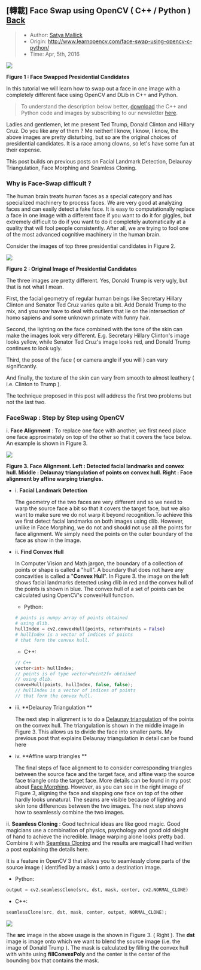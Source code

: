 ## [轉載] Face Swap using OpenCV ( C++ / Python ) [Back](./../post.md)

> - Author: [Satya Mallick](http://www.learnopencv.com/about/)
> - Origin: http://www.learnopencv.com/face-swap-using-opencv-c-python/
> - Time: Apr, 5th, 2016

![](./1.jpg)

**Figure 1 : Face Swapped Presidential Candidates**

In this tutorial we will learn how to swap out a face in one image with a completely different face using OpenCV and DLib in C++ and Python.

> To understand the description below better, [download](http://www.learnopencv.com/face-swap-using-opencv-c-python/#download) the C++ and Python code and images by subscribing to our newsletter [here](http://www.learnopencv.com/face-swap-using-opencv-c-python/#download).

Ladies and gentlemen, let me present Ted Trump, Donald Clinton and Hillary Cruz. Do you like any of them ? Me neither! I know, I know, I know, the above images are pretty disturbing, but so are the original choices of presidential candidates. It is a race among clowns, so let's have some fun at their expense.

This post builds on previous posts on Facial Landmark Detection, Delaunay Triangulation, Face Morphing and Seamless Cloning.

### Why is Face-Swap difficult ?

The human brain treats human faces as a special category and has specialized machinery to process faces. We are very good at analyzing faces and can easily detect a fake face. It is easy to computationally replace a face in one image with a different face if you want to do it for giggles, but extremely difficult to do if you want to do it completely automatically at a quality that will fool people consistently. After all, we are trying to fool one of the most advanced cognitive machinery in the human brain.

Consider the images of top three presidential candidates in Figure 2.

![](./2.jpg)

**Figure 2 : Original Image of Presidential Candidates**

The three images are pretty different. Yes, Donald Trump is very ugly, but that is not what I mean.

First, the facial geometry of regular human beings like Secretary Hillary Clinton and Senator Ted Cruz varies quite a bit. Add Donald Trump to the mix, and you now have to deal with outliers that lie on the intersection of homo sapiens and some unknown primate with funny hair.

Second, the lighting on the face combined with the tone of the skin can make the images look very different. E.g. Secretary Hillary Clinton's image looks yellow, while Senator Ted Cruz's image looks red, and Donald Trump continues to look ugly.

Third, the pose of the face ( or camera angle if you will ) can vary significantly.

And finally, the texture of the skin can vary from smooth to almost leathery ( i.e. Clinton to Trump ).

The technique proposed in this post will address the first two problems but not the last two.

### FaceSwap : Step by Step using OpenCV

i. **Face Alignment** : To replace one face with another, we first need place one face approximately on top of the other so that it covers the face below. An example is shown in Figure 3.

![](./3.jpg)

**Figure 3. Face Alignment. Left : Detected facial landmarks and convex hull. Middle : Delaunay triangulation of points on convex hull. Right : Face alignment by affine warping triangles.**

- i. **Facial Landmark Detection** 

    The geometry of the two faces are very different and so we need  to warp the source face a bit so that it covers the target face, but we also want to make sure we do not warp it beyond recognition.To achieve this we first detect facial landmarks on both images using dlib. However, unlike in Face Morphing, we do not and should not use all the points for face alignment. We simply need the points on the outer boundary of the face as show in the image. 
    
- ii. **Find Convex Hull**

    In Computer Vision and Math jargon, the boundary of a collection of points or shape is called a "hull". A boundary that does not have any concavities is called a "**Convex Hull**". In Figure 3. the image on the left shows facial landmarks detected using dlib in red and the convex hull of the points is shown in blue. The convex hull of a set of points can be calculated using OpenCV's convexHull function.

    - Python:

    ```py
    # points is numpy array of points obtained 
    # using dlib.
    hullIndex = cv2.convexHull(points, returnPoints = False)
    # hullIndex is a vector of indices of points 
    # that form the convex hull. 
    ```
    
    - C++:
    
    ```cpp
    // C++
    vector<int> hullIndex;
    // points is of type vector<Point2f> obtained 
    // using dlib.
    convexHull(points, hullIndex, false, false);
    // hullIndex is a vector of indices of points 
    // that form the convex hull.
    ```
    
- iii. **Delaunay Triangulation **

    The next step in alignment is to do a [Delaunay triangulation](http://www.learnopencv.com/delaunay-triangulation-and-voronoi-diagram-using-opencv-c-python/) of the points on the convex hull. The triangulation is shown in the middle image in Figure 3. This allows us to divide the face into smaller parts. My previous post that explains Delaunay triangulation in detail can be found here
    
- iv. **Affine warp triangles **

    The final steps of face alignment to to consider corresponding triangles between the source face and the target face, and affine warp the source face triangle onto the target face. More details can be found in my post about [Face Morphing](http://www.learnopencv.com/face-morph-using-opencv-cpp-python/). However, as you can see in the right image of Figure 3, aligning the face and slapping one face on top of the other hardly looks unnatural. The seams are visible because of lighting and skin tone differences between the two images. The next step shows how to seamlessly combine the two images.
    
ii. **Seamless Cloning** : Good technical ideas are like good magic. Good magicians use a combination of physics, psychology and good old sleight of hand to achieve the incredible. Image warping alone looks pretty bad. Combine it with [Seamless Cloning](http://www.learnopencv.com/seamless-cloning-using-opencv-python-cpp/) and the results are magical! I had written a post explaining the details here.

It is a feature in OpenCV 3 that allows you to seamlessly clone parts of the source image ( identified by a mask ) onto a destination image.

- Python:

```py
output = cv2.seamlessClone(src, dst, mask, center, cv2.NORMAL_CLONE)

```

- C++:

```cpp
seamlessClone(src, dst, mask, center, output, NORMAL_CLONE);
```

![](./4.jpg)

The **src** image in the above usage is the shown in Figure 3. ( Right ). The **dst** image is image onto which we want to blend the source image (i.e. the image of Donald Trump ). The mask is calculated by filling the convex hull with white using **fillConvexPoly** and the center is the center of the bounding box that contains the mask.

